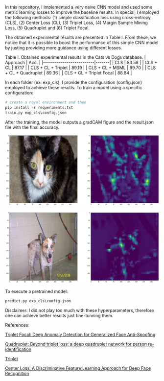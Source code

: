 In this repository, I implemented a very naive CNN model and used some metric learning losses to improve the baseline results. In special, I employed the following methods: (1) simple classification loss using cross-entropy (CLS), (2) Center Loss (CL), (3) Triplet Loss, (4) Margin Sample Mining Loss, (5) Quadruplet and (6) Triplet Focal.

The obtained experimental results are presented in Table I. From these, we notice that it is possible to boost the performance of this simple CNN model by justing providing more guidance using different losses.

Table I. Obtained experimental results in the Cats vs Dogs database.
| Approach                 | Acc.  |
|--------------------------|-------|
| CLS                      | 83.58 |
| CLS + CL                 | 87.17 |
| CLS + CL + Triplet       | 89.19 |
| CLS + CL + MSML          | 89.70 |
| CLS + CL + Quadruplet    | 89.36 |
| CLS + CL + Triplet Focal | 88.84 |


In each folder (ex. exp_cls), I provide the configuration (config.json) employed to achieve these results. To train a model using a specific configuration:

```python
# create a novel environment and then
pip install -r requeriments.txt
train.py exp_cls\config.json
```

After the training, the model outputs a gradCAM figure and the result.json file with the final accuracy.

![Cat](img/gradCAM_cat.png)

![Dog](img/gradCAM_dog.png)

To execute a pretrained model:

```python
predict.py exp_cls\config.json
```

Disclaimer: I did not play too much with these hyperparameters, therefore one can achieve better results just fine-tunning them.


References:

[Triplet Focal: Deep Anomaly Detection for Generalized Face Anti-Spoofing](https://www.google.com/url?sa=t&rct=j&q=&esrc=s&source=web&cd=&ved=2ahUKEwjYu7bK7uH0AhU1rZUCHW9MABsQFnoECAUQAQ&url=https%3A%2F%2Fopenaccess.thecvf.com%2Fcontent_CVPRW_2019%2Fpapers%2FCFS%2FPerez-Cabo_Deep_Anomaly_Detection_for_Generalized_Face_Anti-Spoofing_CVPRW_2019_paper.pdf&usg=AOvVaw2Tqffqrju876pjR4peeir2)

[Quadruplet: Beyond triplet loss: a deep quadruplet network for person re-identification](https://arxiv.org/abs/1704.01719)

[Triplet](https://omoindrot.github.io/triplet-loss)

[Center Loss: A Discriminative Feature Learning Approach for Deep Face Recognition](https://ydwen.github.io/papers/WenECCV16.pdf) 

